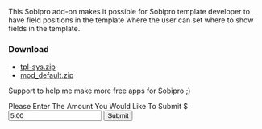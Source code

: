 This Sobipro add-on makes it possible for Sobipro template developer to have field positions in the template where the user can set where to show fields in the template.

<h3>Download</h3>
<ul>
<li><a href="https://github.com/shalkam/tpl-sys/blob/master/Installable%20Packages/tpl-sys.zip?raw=true">tpl-sys.zip</a></li>
<li><a href="https://github.com/shalkam/tpl-sys/blob/master/Installable%20Packages/mod_default.zip?raw=true">mod_default.zip</a></li>
</ul>

Support to help me make more free apps for Sobipro ;)

<form action="https://www.2checkout.com/checkout/purchase" method="post">
<input type="hidden" name="sid" value="2012976">
<input type="hidden" name="mode" value="2CO">
<input type="hidden" name="li_0_type" value="product">
<input type="hidden" name="li_0_name" value="Template system for sobipro">
<input type="hidden" name="li_0_quantity" value="1">
<input type="hidden" name="li_0_tangible" value="N">
<input type="hidden" name="li_0_description" value="Adding fields positions feature to Sobipro">
<input type="hidden" name="li_0_product_id" value="tplsys">
Please Enter The Amount You Would Like To Submit $ <input type="text" name="li_1_price" value="5.00">
<input type="submit">
</form>
